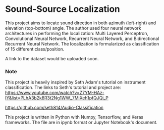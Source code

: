 # Sound-Source Localization

This project aims to locate sound direction in both azimuth (left-right) and elevation (top-bottom) angle.
The author used four neural network architectures in performing the localization: Multi Layered Perceptron, Convolutional Neural Network, 
Recurrent Neural Network, and Bidirectional Recurrent Neural Network. The localization is formularized as classification of 15 different class/position.

A link to the dataset would be uploaded soon.

### Note

This project is heavily inspired by Seth Adam's tutorial on instrument classification. 
The links to Seth's tutorial and project are:
 https://www.youtube.com/watch?v=Z7YM-HAz-IY&list=PLhA3b2k8R3t2Ng1WW_7MiXeh1pfQJQi_P
 
 https://github.com/seth814/Audio-Classification

This project is written in Python with Numpy, Tensorflow, and Keras frameworks. The file are in ipynb format or Jupyter Notebook's document. 
